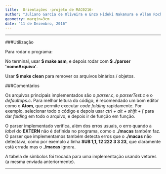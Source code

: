 ```yaml
---
title:  Orientações -projeto de MAC0216-
author: "Juliano Garcia de Oliveira e Enzo Hideki Nakamura e Allan Rocha"
geometry: margin=3cm
date: "11 de Dezembro, 2016"
---
```


----------------------------------------------------------------------------------------------

###Utilização

Para rodar o programa:

No terminal, usar **$ make asm**, e depois rodar com  **$ ./parser 'nomeArquivo'**.


Usar **$ make clean** para remover os arquivos binários / objetos.

###Comentários

Os arquivos principais implementados são o *parser.c*, o *parserTest.c* e o *defaultops.c*. Para melhor leitura do código, é recomendado um bom editor como o **Atom**, que permite executar *code folding* rapidamente. Por exemplo, selecionar todo o código e depois usar *ctrl + alt + shift + [* para dar *folding* em todo o arquivo, e depois ir de função em função.

O parser implementado verifica, além dos erros usuais, o erro quando a *label* do **EXTERN** não é definida no programa, como o **./macas** também faz. O parser que implementamos também detecta erros que o **./macas** não detectava, como por exemplo a linha **SUB $1,$1, 12 222 3 3 23**, que claramente está errada mas o **./macas** ignora.

A tabela de símbolos foi trocada para uma implementação usando vetores (a mesma enviada anteriormente).


----------------------------------------------------------------------------------------------
